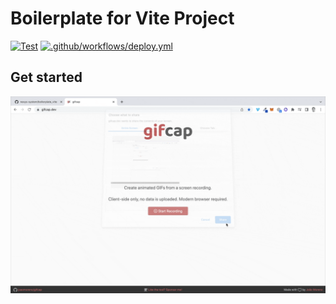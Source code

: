 # Boilerplate for Vite Project

[![Test](https://github.com/nexys-system/postman-openapi-ui/actions/workflows/test.yml/badge.svg)](https://github.com/nexys-system/postman-openapi-ui/actions/workflows/test.yml)
[![.github/workflows/deploy.yml](https://github.com/nexys-system/postman-openapi-ui/actions/workflows/deploy.yml/badge.svg)](https://github.com/nexys-system/postman-openapi-ui/actions/workflows/deploy.yml)

## Get started

![get started](./recording.gif)
